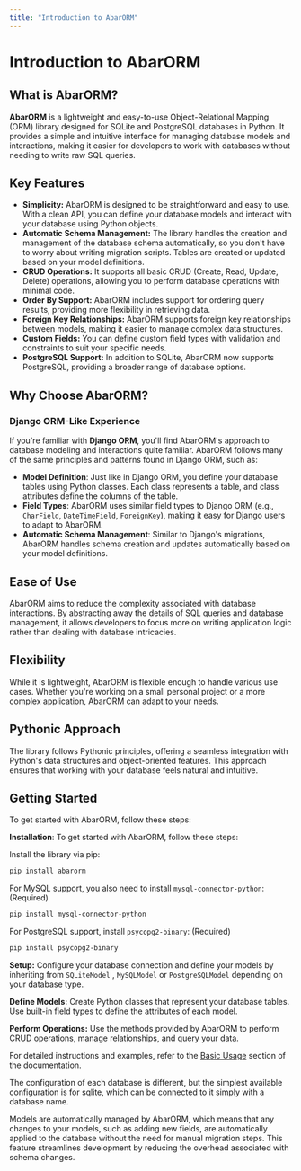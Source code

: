```yaml
---
title: "Introduction to AbarORM"
---
```


# Introduction to AbarORM


## What is AbarORM?
**AbarORM** is a lightweight and easy-to-use Object-Relational Mapping (ORM) library designed for SQLite and PostgreSQL databases in Python. It provides a simple and intuitive interface for managing database models and interactions, making it easier for developers to work with databases without needing to write raw SQL queries.
## Key Features


- **Simplicity:** AbarORM is designed to be straightforward and easy to use. With a clean API, you can define your database models and interact with your database using Python objects.
- **Automatic Schema Management:** The library handles the creation and management of the database schema automatically, so you don't have to worry about writing migration scripts. Tables are created or updated based on your model definitions.
- **CRUD Operations:** It supports all basic CRUD (Create, Read, Update, Delete) operations, allowing you to perform database operations with minimal code.
- **Order By Support:** AbarORM includes support for ordering query results, providing more flexibility in retrieving data.
- **Foreign Key Relationships:** AbarORM supports foreign key relationships between models, making it easier to manage complex data structures.
- **Custom Fields:** You can define custom field types with validation and constraints to suit your specific needs.
- **PostgreSQL Support:** In addition to SQLite, AbarORM now supports PostgreSQL, providing a broader range of database options.

## Why Choose AbarORM?

### Django ORM-Like Experience

If you're familiar with **Django ORM**, you'll find AbarORM's approach to database modeling and interactions quite familiar. AbarORM follows many of the same principles and patterns found in Django ORM, such as:

- **Model Definition**: Just like in Django ORM, you define your database tables using Python classes. Each class represents a table, and class attributes define the columns of the table.
- **Field Types**: AbarORM uses similar field types to Django ORM (e.g., `CharField`, `DateTimeField`, `ForeignKey`), making it easy for Django users to adapt to AbarORM.
- **Automatic Schema Management**: Similar to Django's migrations, AbarORM handles schema creation and updates automatically based on your model definitions.


## Ease of Use

AbarORM aims to reduce the complexity associated with database interactions. By abstracting away the details of SQL queries and database management, it allows developers to focus more on writing application logic rather than dealing with database intricacies.

## Flexibility

While it is lightweight, AbarORM is flexible enough to handle various use cases. Whether you're working on a small personal project or a more complex application, AbarORM can adapt to your needs.

## Pythonic Approach

The library follows Pythonic principles, offering a seamless integration with Python's data structures and object-oriented features. This approach ensures that working with your database feels natural and intuitive.

## Getting Started

To get started with AbarORM, follow these steps:

**Installation**: 
To get started with AbarORM, follow these steps:

Install the library via pip:
```bash
pip install abarorm
```
For MySQL support, you also need to install `mysql-connector-python`: (Required)
```bash
pip install mysql-connector-python
```
For PostgreSQL support, install `psycopg2-binary`: (Required)
```bash
pip install psycopg2-binary
```

**Setup:** Configure your database connection and define your models by inheriting from `SQLiteModel` , `MySQLModel` or `PostgreSQLModel` depending on your database type.

**Define Models:** Create Python classes that represent your database tables. Use built-in field types to define the attributes of each model.


**Perform Operations:** Use the methods provided by AbarORM to perform CRUD operations, manage relationships, and query your data.

For detailed instructions and examples, refer to the [Basic Usage](basic_usage) section of the documentation.

The configuration of each database is different, but the simplest available configuration is for sqlite, which can be connected to it simply with a database name.

Models are automatically managed by AbarORM, which means that any changes to your models, such as adding new fields, are automatically applied to the database without the need for manual migration steps. This feature streamlines development by reducing the overhead associated with schema changes.

